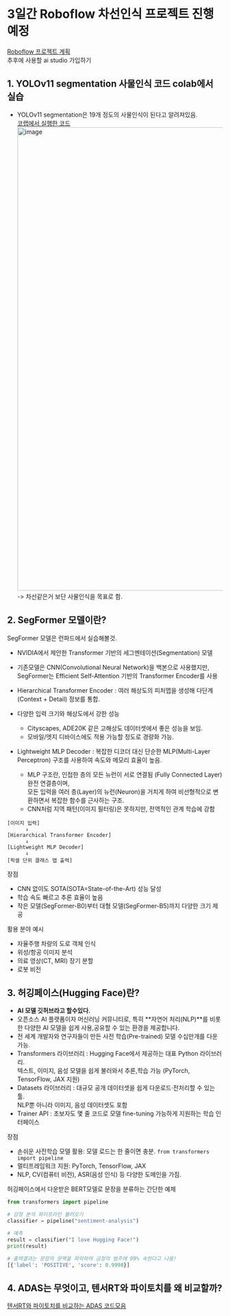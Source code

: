 # 3일간 Roboflow 차선인식 프로젝트 진행예정
[Roboflow 프로젝트 계획](https://docs.google.com/document/d/1rxQHvxAIZM0pTspVIDAUx2ZEmjZRNSW-f6OrcitXFqM/edit?tab=t.0)<br>
추후에 사용할 ai studio 가입하기

## 1. YOLOv11 segmentation 사물인식 코드 colab에서 실습
- YOLOv11 segmentation은 19개 정도의 사물인식이 된다고 알려져있음.<br>
[코랩에서 실행한 코드](0811_YOLOv11_Segmentation.ipynb)
<img width="2404" height="1080" alt="image" src="https://github.com/user-attachments/assets/3ac1df3b-cefc-4ee8-93b9-8600d73b37fe" /><br>
-> 차선같은거 보단 사물인식을 목표로 함.

## 2. SegFormer 모델이란?
SegFormer 모델은 런파드에서 실습해볼것.
- NVIDIA에서 제안한 Transformer 기반의 세그멘테이션(Segmentation) 모델
- 기존모델은 CNN(Convolutional Neural Network)을 백본으로 사용했지만, SegFormer는 Efficient Self-Attention 기반의 Transformer Encoder를 사용
- Hierarchical Transformer Encoder : 여러 해상도의 피처맵을 생성해 다단계(Context + Detail) 정보를 통합.
- 다양한 입력 크기와 해상도에서 강한 성능
  
  - Cityscapes, ADE20K 같은 고해상도 데이터셋에서 좋은 성능을 보임.
  - 모바일/엣지 디바이스에도 적용 가능할 정도로 경량화 가능.
- Lightweight MLP Decoder : 복잡한 디코더 대신 단순한 MLP(Multi-Layer Perceptron) 구조를 사용하여 속도와 메모리 효율이 높음.
  
  - MLP 구조란, 인접한 층의 모든 뉴런이 서로 연결됨 (Fully Connected Layer) 완전 연결층이며,<br>모든 입력을 여러 층(Layer)의 뉴런(Neuron)을 거치게 하여 비선형적으로 변환하면서 복잡한 함수를 근사하는 구조.
  - CNN처럼 지역 패턴(이미지 필터링)은 못하지만, 전역적인 관계 학습에 강함

```
[이미지 입력]
      ↓
[Hierarchical Transformer Encoder]
      ↓
[Lightweight MLP Decoder]
      ↓
[픽셀 단위 클래스 맵 출력]
```

장점
- CNN 없이도 SOTA(SOTA=State-of-the-Art) 성능 달성
- 학습 속도 빠르고 추론 효율이 높음
- 작은 모델(SegFormer-B0)부터 대형 모델(SegFormer-B5)까지 다양한 크기 제공

활용 분야 예시
- 자율주행 차량의 도로 객체 인식
- 위성/항공 이미지 분석
- 의료 영상(CT, MRI) 장기 분할
- 로봇 비전

## 3. 허깅페이스(Hugging Face)란?
- **AI 모델 깃허브라고 할수있다.**
- 오픈소스 AI 플랫폼이자 머신러닝 커뮤니티로, 특히 **자연어 처리(NLP)**를 비롯한 다양한 AI 모델을 쉽게 사용,공유할 수 있는 환경을 제공합니다.
- 전 세계 개발자와 연구자들이 만든 사전 학습(Pre-trained) 모델 수십만개를 다운 가능.
- Transformers 라이브러리 : Hugging Face에서 제공하는 대표 Python 라이브러리.<br>텍스트, 이미지, 음성 모델을 쉽게 불러와서 추론,학습 가능 (PyTorch, TensorFlow, JAX 지원)
- Datasets 라이브러리 : 대규모 공개 데이터셋을 쉽게 다운로드·전처리할 수 있는 툴.<br>NLP뿐 아니라 이미지, 음성 데이터셋도 포함
- Trainer API : 초보자도 몇 줄 코드로 모델 fine-tuning 가능하게 지원하는 학습 인터페이스

장점
- 손쉬운 사전학습 모델 활용: 모델 로드는 한 줄이면 충분. `from transformers import pipeline`
- 멀티프레임워크 지원: PyTorch, TensorFlow, JAX
- NLP, CV(컴퓨터 비전), ASR(음성 인식) 등 다양한 도메인을 가짐.

허깅페이스에서 다운받은 BERT모델로 문장을 분류하는 간단한 예제
```python
from transformers import pipeline

# 감정 분석 파이프라인 불러오기
classifier = pipeline("sentiment-analysis")

# 예측
result = classifier("I love Hugging Face!")
print(result)

# 출력결과는 문장의 문맥을 파악하여 긍정의 범주에 99% 속한다고 나옴!
[{'label': 'POSITIVE', 'score': 0.9998}]
```

## 4. ADAS는 무엇이고, 텐서RT와 파이토치를 왜 비교할까?
[텐서RT와 파이토치를 비교하는 ADAS 코드모음](https://docs.google.com/document/d/179l9DqTYZJ1oGDWNA-TGtFZjs1PprWVoVlV-dTw_XrM/edit?tab=t.0)<br>

